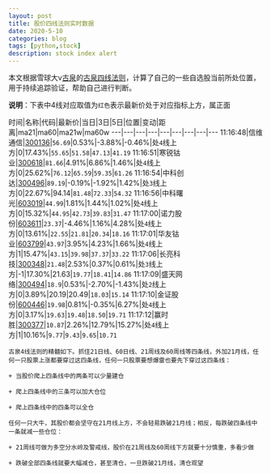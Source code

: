 ```yaml
---
layout: post
title: 股价四线法则实时数据
date: 2020-5-10
categories: blog
tags: [python,stock]
description: stock index alert
---
```



本文根据雪球大v[古泉](https://xueqiu.com/u/7148646888)的[古泉四线法则](https://xueqiu.com/7148646888/130498192)，计算了自己的一些自选股当前所处位置，用于持续追踪验证，帮助自己进行判断。

**说明**：下表中4线对应取值为`红色`表示最新价处于对应指标上方，属正面

时间|名称|代码|最新价|当日|3日|5日|位置|变动|距离|ma21|ma60|ma21w|ma60w
---|---|---|---|---|---|---|---|---
11:16:48|信维通信|[300136](https://xueqiu.com/S/SZ300136)|`56.69`|0.53%|-3.88%|-0.46%|处`4`线上方|0|17.43%|`55.65`|`51.58`|`47.13`|`41.19`
11:16:51|寒锐钴业|[300618](https://xueqiu.com/S/SZ300618)|`81.66`|4.91%|6.86%|1.46%|处`4`线上方|0|25.62%|`76.12`|`65.59`|`59.35`|`61.26`
11:16:54|中科创达|[300496](https://xueqiu.com/S/SZ300496)|`89.19`|-0.19%|-1.92%|1.42%|处`3`线上方|0|22.67%|94.14|`81.48`|`72.33`|`54.32`
11:16:56|中科曙光|[603019](https://xueqiu.com/S/SH603019)|`44.99`|1.81%|1.44%|1.02%|处`4`线上方|0|15.32%|`44.95`|`42.73`|`39.83`|`31.47`
11:17:00|诺力股份|[603611](https://xueqiu.com/S/SH603611)|`23.37`|-4.46%|1.16%|4.28%|处`4`线上方|0|13.61%|`22.55`|`21.81`|`20.34`|`18.16`
11:17:01|华友钴业|[603799](https://xueqiu.com/S/SH603799)|`43.97`|3.95%|4.23%|1.66%|处`4`线上方|1|15.47%|`43.15`|`39.98`|`37.37`|`33.22`
11:17:06|长亮科技|[300348](https://xueqiu.com/S/SZ300348)|`21.48`|2.53%|0.37%|0.61%|处`3`线上方|-1|17.30%|21.63|`19.77`|`18.41`|`14.86`
11:17:09|盛天网络|[300494](https://xueqiu.com/S/SZ300494)|`18.9`|0.53%|-2.70%|-1.43%|处`2`线上方|0|3.89%|20.19|20.49|`18.03`|`15.14`
11:17:10|金证股份|[600446](https://xueqiu.com/S/SH600446)|`19.98`|0.81%|-0.35%|6.27%|处`4`线上方|0|3.17%|`19.63`|`19.48`|`18.50`|`19.71`
11:17:12|赢时胜|[300377](https://xueqiu.com/S/SZ300377)|`10.87`|2.26%|12.79%|15.27%|处`4`线上方|1|10.16%|`9.77`|`9.43`|`9.65`|`10.71`

```
古泉4线法则的精髓如下。抓住21日线、60日线、21周线及60周线等四条线，外加21月线，任何一只股票上涨都要穿过这四条线，任何一只股票要想爆雷也要先下穿过这四条线：

+ 当股价爬上四条线中的两条可以少量建仓

+ 爬上四条线中的三条可以加大仓位

+ 爬上四条线中的四条可以全仓

任何一只大牛，其股价都会坚守在21月线上方，不会轻易跌破21月线；相反，每跌破四条线中一条就减一些仓位：

+ 21周线可做为多空分水岭及警戒线，股价在21周线及60周线下方就要十分慎重，多看少做

+ 跌破全部四条线就要大幅减仓，甚至清仓，一旦跌破21月线，清仓观望
```